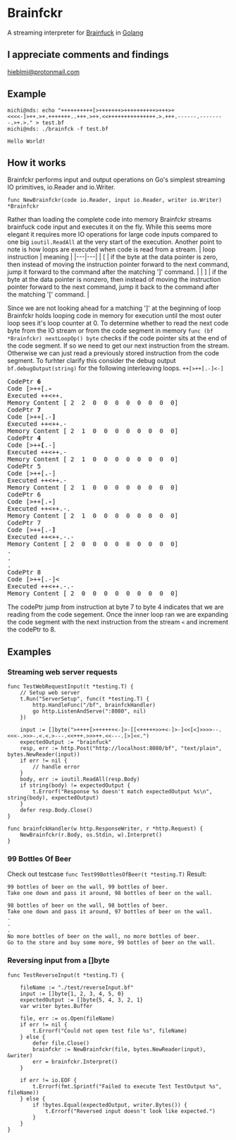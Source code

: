 # Brainfckr
A streaming interpreter for [Brainfuck](https://en.wikipedia.org/wiki/Brainfuck) in [Golang](https://github.com/golang/go/wiki/WhyGo)

## I appreciate comments and findings
hieblmi@protonmail.com

## Example
```
michi@nds: echo "++++++++++[>+++++++>++++++++++>+++>+<<<<-]>++.>+.+++++++..+++.>++.<<+++++++++++++++.>.+++.------.--------.>+.>." > test.bf
michi@nds: ./brainfck -f test.bf

Hello World!
```

## How it works
Brainfckr performs input and output operations on Go's simplest streaming IO primitives, io.Reader and io.Writer. 
```
func NewBrainfckr(code io.Reader, input io.Reader, writer io.Writer) *Brainfckr
```
Rather than loading the complete code into memory Brainfckr streams brainfuck code input and executes it on the fly.
While this seems more elegant it requires more IO operations for large code inputs compared to one big ```ioutil.ReadAll``` at the very start of the execution.
Another point to note is how loops are executed when code is read from a stream. 
| loop instruction  | meaning   |
|---|---|
|		[	   | if the byte at the data pointer is zero, then instead of moving the instruction pointer forward to the next command, jump it forward to the command after the matching ']' command.		   |
|		]	   | 	if the byte at the data pointer is nonzero, then instead of moving the instruction pointer forward to the next command, jump it back to the command after the matching '[' command.		   |

Since we are not looking ahead for a matching ']' at the beginning of loop Brainfckr holds looping code in memory for execution until the most outer loop sees it's loop counter at 0. To determine whether to read the next code byte from the IO stream or from the code segment in memory ```func (bf *Brainfckr) nextLoopOp() byte``` checks if the code pointer sits at the end of the code segment. If so we need to get our next instruction from the stream. Otherwise we can just read a previously stored instruction from the code segment. To furhter clarify this consider the debug output ```bf.debugOutput(string)``` for the following interleaving loops. ```++[>++[.-]<-]```

<pre>
CodePtr <b>6</b>
Code [>++[.<b>-</b>
Executed ++<++.
Memory Content [ 2  2  0  0  0  0  0  0  0  0]
CodePtr <b>7</b>
Code [>++[.-<b>]</b>
Executed ++<++.-
Memory Content [ 2  1  0  0  0  0  0  0  0  0]
CodePtr <b>4</b>
Code [>++<b>[</b>.-]
Executed ++<++.-
Memory Content [ 2  1  0  0  0  0  0  0  0  0]
CodePtr 5
Code [>++[<b>.</b>-]
Executed ++<++.-
Memory Content [ 2  1  0  0  0  0  0  0  0  0]
CodePtr 6
Code [>++[.<b>-</b>]
Executed ++<++.-.
Memory Content [ 2  1  0  0  0  0  0  0  0  0]
CodePtr 7
Code [>++[.-<b>]</b>
Executed ++<++.-.-
Memory Content [ 2  0  0  0  0  0  0  0  0  0]
.
.
.
CodePtr 8
Code [>++[.-]<
Executed ++<++.-.-
Memory Content [ 2  0  0  0  0  0  0  0  0  0]
</pre>

The codePtr jump from instruction at byte 7 to byte 4 indicates that we are reading from the code segement. Once the inner loop ran we are expanding the code segment with the next instruction from the stream ```<``` and increment the codePtr to 8.

## Examples

### Streaming web server requests
```
func TestWebRequestInput(t *testing.T) {
	// Setup web server
	t.Run("ServerSetup", func(t *testing.T) {
		http.HandleFunc("/bf", brainfckHandler)
		go http.ListenAndServe(":8080", nil)
	})

	input := []byte(">++++[>++++++<-]>-[[<+++++>>+<-]>-]<<[<]>>>>--.<<<-.>>>-.<.<.>---.<<+++.>>>++.<<---.[>]<<.")
	expectedOutput := "brainfuck"
	resp, err := http.Post("http://localhost:8080/bf", "text/plain", bytes.NewReader(input))
	if err != nil {
		// handle error
	}
	body, err := ioutil.ReadAll(resp.Body)
	if string(body) != expectedOutput {
		t.Errorf("Response %s doesn't match expectedOutput %s\n", string(body), expectedOutput)
	}
	defer resp.Body.Close()
}

func brainfckHandler(w http.ResponseWriter, r *http.Request) {
	NewBrainfckr(r.Body, os.Stdin, w).Interpret()
}
```

### 99 Bottles Of Beer
Check out testcase ```func Test99BottlesOfBeer(t *testing.T)```
Result:
```
99 bottles of beer on the wall, 99 bottles of beer.
Take one down and pass it around, 98 bottles of beer on the wall.

98 bottles of beer on the wall, 98 bottles of beer.
Take one down and pass it around, 97 bottles of beer on the wall.
.
.
.
No more bottles of beer on the wall, no more bottles of beer.
Go to the store and buy some more, 99 bottles of beer on the wall.
```

### Reversing input from a []byte 
```
func TestReverseInput(t *testing.T) {

	fileName := "./test/reverseInput.bf"
	input := []byte{1, 2, 3, 4, 5, 0}
	expectedOutput := []byte{5, 4, 3, 2, 1}
	var writer bytes.Buffer

	file, err := os.Open(fileName)
	if err != nil {
		t.Errorf("Could not open test file %s", fileName)
	} else {
		defer file.Close()
		brainfckr := NewBrainfckr(file, bytes.NewReader(input), &writer)
		err = brainfckr.Interpret()
	}

	if err != io.EOF {
		t.Errorf(fmt.Sprintf("Failed to execute Test TestOutput %s", fileName))
	} else {
		if !bytes.Equal(expectedOutput, writer.Bytes()) {
			t.Errorf("Reversed input doesn't look like expected.")
		}
	}
}
```
